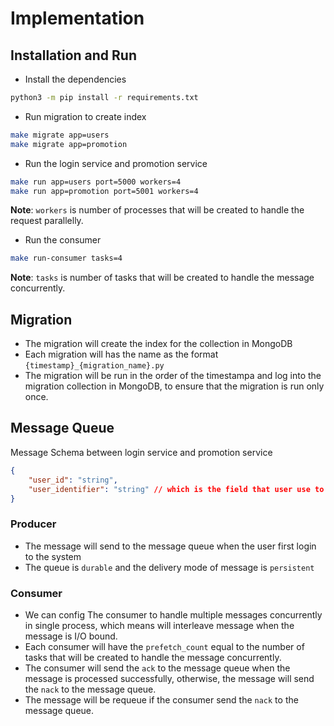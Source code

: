 # Implementation
## Installation and Run
- Install the dependencies
```bash
python3 -m pip install -r requirements.txt
```
- Run migration to create index
```bash
make migrate app=users
make migrate app=promotion
```
- Run the login service and promotion service
```bash
make run app=users port=5000 workers=4
make run app=promotion port=5001 workers=4
```
**Note**: `workers` is number of processes that will be created to handle the request parallelly.
- Run the consumer
```bash
make run-consumer tasks=4
```
**Note**: `tasks` is number of tasks that will be created to handle the message concurrently.

## Migration
- The migration will create the index for the collection in MongoDB
- Each migration will has the name as the format `{timestamp}_{migration_name}.py`
- The migration will be run in the order of the timestampa and log into the migration collection in MongoDB, to ensure that the migration is run only once.

## Message Queue
Message Schema between login service and promotion service
```json
{
    "user_id": "string",
    "user_identifier": "string" // which is the field that user use to login
}
```
### Producer
- The message will send to the message queue when the user first login to the system
- The queue is `durable` and the delivery mode of message is `persistent`

### Consumer
- We can config The consumer to handle multiple messages concurrently in single process, which means will interleave message when the message is I/O bound.
- Each consumer will have the `prefetch_count` equal to the number of tasks that will be created to handle the message concurrently.
- The consumer will send the `ack` to the message queue when the message is processed successfully, otherwise, the message will send the `nack` to the message queue.
- The message will be requeue if the consumer send the `nack` to the message queue.
